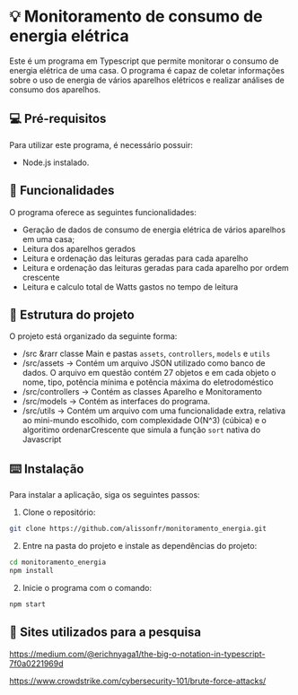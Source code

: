# 💡 Monitoramento de consumo de energia elétrica
Este é um programa em Typescript que permite monitorar o consumo de energia elétrica de uma casa. O programa é capaz de coletar informações sobre o uso de energia de vários aparelhos elétricos e realizar análises de consumo dos aparelhos.

## 💻 Pré-requisitos
Para utilizar este programa, é necessário possuir:
 - Node.js instalado.

## 📶 Funcionalidades
O programa oferece as seguintes funcionalidades:

- Geração de dados de consumo de energia elétrica de vários aparelhos em uma casa;
- Leitura dos aparelhos gerados
- Leitura e ordenação das leituras geradas para cada aparelho
- Leitura e ordenação das leituras geradas para cada aparelho por ordem crescente
- Leitura e calculo total de Watts gastos no tempo de leitura

## 📁 Estrutura do projeto
O projeto está organizado da seguinte forma:
- /src &rarr classe Main e pastas ``` assets ```, ``` controllers ```, ``` models ``` e ``` utils ```
- /src/assets &rarr; Contém um arquivo JSON utilizado como banco de dados. O arquivo em questão contém 27 objetos e em cada objeto o nome, tipo, potência mínima e potência máxima do eletrodoméstico
- /src/controllers &rarr; Contém as classes Aparelho e Monitoramento
- /src/models &rarr; Contém as interfaces do programa.
- /src/utils &rarr; Contém um arquivo com uma funcionalidade extra, relativa ao mini-mundo escolhido, com complexidade O(N^3) (cúbica) e o algoritimo ordenarCrescente que simula a função ```sort``` nativa do Javascript

## ⌨️ Instalação
Para instalar a aplicação, siga os seguintes passos:

1. Clone o repositório:

```bash
git clone https://github.com/alissonfr/monitoramento_energia.git
```

2. Entre na pasta do projeto e instale as dependências do projeto:
```bash
cd monitoramento_energia
npm install
```

2. Inicie o programa com o comando:
```bash
npm start
```

## 📖 Sites utilizados para a pesquisa

https://medium.com/@erichnyaga1/the-big-o-notation-in-typescript-7f0a0221969d

https://www.crowdstrike.com/cybersecurity-101/brute-force-attacks/